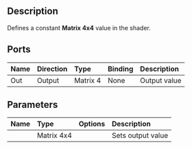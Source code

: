 ## Description

Defines a constant **Matrix 4x4** value in the shader.

## Ports

| Name        | Direction           | Type  | Binding | Description |
|:------------ |:-------------|:-----|:---|:---|
| Out | Output      |    Matrix 4 | None | Output value |

## Parameters

| Name        | Type           | Options  | Description |
|:------------ |:-------------|:-----|:---|
|  | Matrix 4x4 |  | Sets output value |